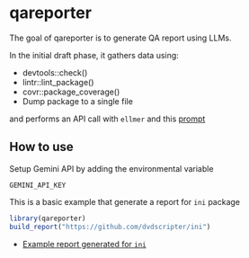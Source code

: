 
# qareporter

The goal of qareporter is to generate QA report using LLMs.

In the initial draft phase, it gathers data using:

- devtools::check()
- lintr::lint_package()
- covr::package_coverage()
- Dump package to a single file

and performs an API call with `ellmer` and this [prompt](./inst/package_review_prompt.md)

## How to use

Setup Gemini API by adding the environmental variable

```
GEMINI_API_KEY
```

This is a basic example that generate a report for `ini` package

``` r
library(qareporter)
build_report("https://github.com/dvdscripter/ini")
```

- [Example report generated for `ini`](./test_review.md)
